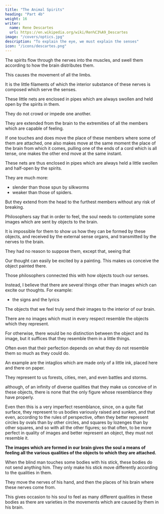 ```yaml
---
title: "The Animal Spirits"
heading: "Part 4b"
weight: 16
writer:
  name: Rene Descartes
  url: https://en.wikipedia.org/wiki/Ren%C3%A9_Descartes
image: "/covers/optics.jpg"
description: "To explain the eye, we must explain the senses"
icon: "/icons/descartes.png"
---
```




The spirits flow through the nerves into the muscles, and swell them according to how the brain distributes them.

This causes the movement of all the limbs.

It is the little filaments of which the interior substance of these nerves is composed which serve the senses. 

These little nets are enclosed in pipes which are always swollen and held open by the spirits in them. 

They do not crowd or impede one another.

They are extended from the brain to the extremities of all the members which are capable of feeling.

If one touches and does move the place of these members where some of them are attached, one also makes move at the same moment the place of the brain from which it comes, pulling one of the ends of a cord which is all tense, one makes the other end move at the same instant.

These nets are thus enclosed in pipes which are always held a little swollen and half-open by the spirits.

They are much more:
- slender than those spun by silkworms
- weaker than those of spiders. 

But they extend from the head to the furthest members without any risk of breaking.

<!-- , or that the various situations of these members would prevent their movements. -->

Philosophers say that in order to feel, the soul needs to contemplate some images which are sent by objects to the brain.

<!-- , as our philosophers commonly do. -->

<!-- Or at least it is necessary to conceive the nature of these images quite differently than they do: for, especially since they do not consider anything else in them, except that they must have some resemblance to the objects they represent. -->

It is impossible for them to show us how they can be formed by these objects, and received by the external sense organs, and transmitted by the nerves to the brain.

They had no reason to suppose them, except that, seeing that 

Our thought can easily be excited by a painting. This makes us conceive the object painted there.

Those philosophers connected this with how objects touch our senses. 

<!-- , it seemed to them that it should be so in the same way to conceive of those which touch our senses by a few little pictures which form in our head: -->

Instead, I believe that there are several things other than images which can excite our thoughts. For example:
- the signs and the lyrics

<!-- , which in no way resemble the things they mean. -->

<!-- If, in order to distance ourselves as little as possible from opinions already received, we prefer to admit that  -->

The objects that we feel truly send their images to the interior of our brain.

There are no images which must in every respect resemble the objects which they represent.

For otherwise, there would be no distinction between the object and its image, but it suffices that they resemble them in a little things.

Often even that their perfection depends on what they do not resemble them so much as they could do.

An example are the intaglios which are made only of a little ink, placed here and there on paper.

They represent to us forests, cities, men, and even battles and storms.

although, of an infinity of diverse qualities that they make us conceive of in these objects, there is none that the only figure whose resemblance they have properly.

Even then this is a very imperfect resemblance, since, on a quite flat surface, they represent to us bodies variously raised and sunken, and that even, according to the rules of perspective, often they better represent circles by ovals than by other circles, and squares by lozenges than by other squares, and so with all the other figures; so that often, to be more perfect in quality of images and better represent an object, they must not resemble it. 


**The images which are formed in our brain gives the soul a means of feeling all the various qualities of the objects to which they are attached.**

<!-- report, and not how they have in themselves their resemblance. -->

When the blind man touches some bodies with his stick, these bodies do not send anything him. They only make his stick move differently according to the qualities in them.

They move the nerves of his hand, and then the places of his brain where these nerves come from.

This gives occasion to his soul to feel as many different qualities in these bodies as there are varieties in the movements which are caused by them in his brain.
